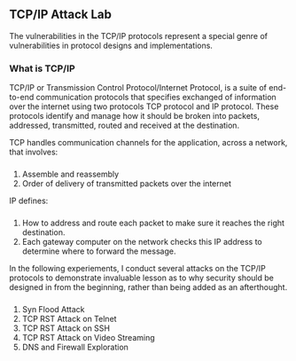## TCP/IP Attack Lab

The vulnerabilities in the TCP/IP protocols represent a special genre of vulnerabilities in protocol designs and implementations. 

### What is TCP/IP 
TCP/IP or Transmission Control Protocol/Internet Protocol, is a suite of end-to-end communication protocols that specifies exchanged of information over the internet using two protocols TCP protocol and IP protocol. These protocols identify and manage how it should be broken into packets, addressed, transmitted, routed and received at the destination. 

TCP handles communication channels for the application, across a network, that involves:
###
  1. Assemble and reassembly 
  2. Order of delivery of transmitted packets over the internet

IP defines:
###
  1. How to address and route each packet to make sure it reaches the right destination. 
  2. Each gateway computer on the network checks this IP address to determine where to forward the message.

In the following experiements, I conduct several attacks on the TCP/IP protocols to demonstrate invaluable lesson as to why security should be designed in from the beginning, rather than being added as an afterthought. 
###
  1. Syn Flood Attack 
  2. TCP RST Attack on Telnet
  3. TCP RST Attack on SSH
  4. TCP RST Attack on Video Streaming
  5. DNS and Firewall Exploration
